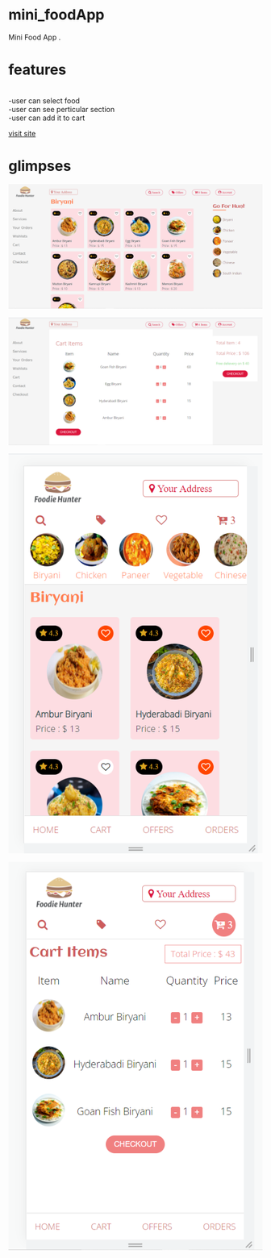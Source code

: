 # mini_foodApp
Mini Food App .


<h1>features</h1> <br/>
-user can select food <br/>
-user can see perticular section <br/>
-user can add it to cart <br/>

[visit site](https://myfoodapp2.netlify.app/)

<h1>glimpses</h1>

![Screenshot](./images/screenShots/food_1.png)

![Screenshot](./images/screenShots/food_n-3.png)

![Screenshot](./images/screenShots/food_n-2.png)

![Screenshot](./images/screenShots/food_n-1.png)



